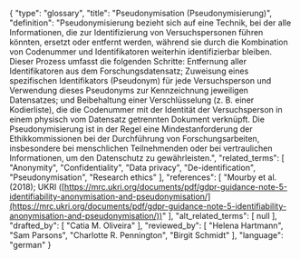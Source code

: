 {
    "type": "glossary",
    "title": "Pseudonymisation (Pseudonymisierung)",
    "definition": "Pseudonymisierung bezieht sich auf eine Technik, bei der alle Informationen, die zur Identifizierung von Versuchspersonen führen könnten, ersetzt oder entfernt werden, während sie durch die Kombination von Codenummer und Identifikatoren weiterhin identifizierbar bleiben. Dieser Prozess umfasst die folgenden Schritte: Entfernung aller Identifikatoren aus dem Forschungsdatensatz; Zuweisung eines spezifischen Identifikators (Pseudonym) für jede Versuchsperson und Verwendung dieses Pseudonyms zur Kennzeichnung jeweiligen Datensatzes; und Beibehaltung einer Verschlüsselung (z. B. einer Kodierliste), die die Codenummer mit der Identität der Versuchsperson in einem physisch vom Datensatz getrennten Dokument verknüpft. Die Pseudonymisierung ist in der Regel eine Mindestanforderung der Ethikkommissionen bei der Durchführung von Forschungsarbeiten, insbesondere bei menschlichen Teilnehmenden oder bei vertraulichen Informationen, um den Datenschutz zu gewährleisten.",
    "related_terms": [
        "Anonymity",
        "Confidentiality",
        "Data privacy",
        "De-identification",
        "Pseudonymisation",
        "Research ethics"
    ],
    "references": [
        "Mourby et al. (2018); UKRI ([https://mrc.ukri.org/documents/pdf/gdpr-guidance-note-5-identifiability-anonymisation-and-pseudonymisation/](https://mrc.ukri.org/documents/pdf/gdpr-guidance-note-5-identifiability-anonymisation-and-pseudonymisation/))"
    ],
    "alt_related_terms": [
        null
    ],
    "drafted_by": [
        "Catia M. Oliveira"
    ],
    "reviewed_by": [
        "Helena Hartmann",
        "Sam Parsons",
        "Charlotte R. Pennington",
        "Birgit Schmidt"
    ],
    "language": "german"
}